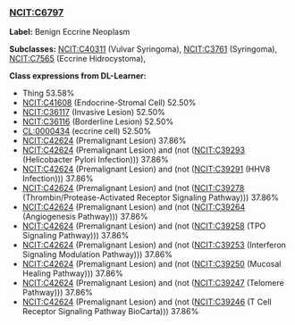 
### [NCIT:C6797](http://purl.obolibrary.org/obo/NCIT_C6797)
**Label:** Benign Eccrine Neoplasm

**Subclasses:** [NCIT:C40311](http://purl.obolibrary.org/obo/NCIT_C40311) (Vulvar Syringoma), [NCIT:C3761](http://purl.obolibrary.org/obo/NCIT_C3761) (Syringoma), [NCIT:C7565](http://purl.obolibrary.org/obo/NCIT_C7565) (Eccrine Hidrocystoma), 

**Class expressions from DL-Learner:**

- Thing 53.58%
- [NCIT:C41608](http://purl.obolibrary.org/obo/NCIT_C41608) (Endocrine-Stromal Cell) 52.50%
- [NCIT:C36117](http://purl.obolibrary.org/obo/NCIT_C36117) (Invasive Lesion) 52.50%
- [NCIT:C36116](http://purl.obolibrary.org/obo/NCIT_C36116) (Borderline Lesion) 52.50%
- [CL:0000434](http://purl.obolibrary.org/obo/CL_0000434) (eccrine cell) 52.50%
- [NCIT:C42624](http://purl.obolibrary.org/obo/NCIT_C42624) (Premalignant Lesion) 37.86%
- [NCIT:C42624](http://purl.obolibrary.org/obo/NCIT_C42624) (Premalignant Lesion) and (not ([NCIT:C39293](http://purl.obolibrary.org/obo/NCIT_C39293) (Helicobacter Pylori Infection))) 37.86%
- [NCIT:C42624](http://purl.obolibrary.org/obo/NCIT_C42624) (Premalignant Lesion) and (not ([NCIT:C39291](http://purl.obolibrary.org/obo/NCIT_C39291) (HHV8 Infection))) 37.86%
- [NCIT:C42624](http://purl.obolibrary.org/obo/NCIT_C42624) (Premalignant Lesion) and (not ([NCIT:C39278](http://purl.obolibrary.org/obo/NCIT_C39278) (Thrombin/Protease-Activated Receptor Signaling Pathway))) 37.86%
- [NCIT:C42624](http://purl.obolibrary.org/obo/NCIT_C42624) (Premalignant Lesion) and (not ([NCIT:C39264](http://purl.obolibrary.org/obo/NCIT_C39264) (Angiogenesis Pathway))) 37.86%
- [NCIT:C42624](http://purl.obolibrary.org/obo/NCIT_C42624) (Premalignant Lesion) and (not ([NCIT:C39258](http://purl.obolibrary.org/obo/NCIT_C39258) (TPO Signaling Pathway))) 37.86%
- [NCIT:C42624](http://purl.obolibrary.org/obo/NCIT_C42624) (Premalignant Lesion) and (not ([NCIT:C39253](http://purl.obolibrary.org/obo/NCIT_C39253) (Interferon Signaling Modulation Pathway))) 37.86%
- [NCIT:C42624](http://purl.obolibrary.org/obo/NCIT_C42624) (Premalignant Lesion) and (not ([NCIT:C39250](http://purl.obolibrary.org/obo/NCIT_C39250) (Mucosal Healing Pathway))) 37.86%
- [NCIT:C42624](http://purl.obolibrary.org/obo/NCIT_C42624) (Premalignant Lesion) and (not ([NCIT:C39247](http://purl.obolibrary.org/obo/NCIT_C39247) (Telomere Pathway))) 37.86%
- [NCIT:C42624](http://purl.obolibrary.org/obo/NCIT_C42624) (Premalignant Lesion) and (not ([NCIT:C39246](http://purl.obolibrary.org/obo/NCIT_C39246) (T Cell Receptor Signaling Pathway BioCarta))) 37.86%


